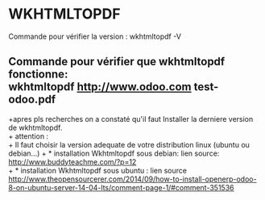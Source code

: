 # WKHTMLTOPDF

Commande pour vérifier la version :
wkhtmltopdf -V 

Commande pour vérifier que wkhtmltopdf fonctionne:	
wkhtmltopdf http://www.odoo.com test-odoo.pdf 	
-------------
+apres pls recherches on a constaté qu'il faut Installer la derniere version de wkhtmltopdf.	
	+ attention :	
	+ Il faut choisir la version adequate de votre distribution linux (ubuntu ou debian...)	
	+ * installation Wkhtmltopdf sous debian: lien source: http://www.buddyteachme.com/?p=12	
	+ * installation Wkhtmltopdf sous ubuntu : lien source	 http://www.theopensourcerer.com/2014/09/how-to-install-openerp-odoo-8-on-ubuntu-server-14-04-lts/comment-page-1/#comment-351536	
